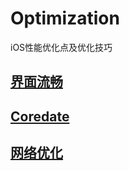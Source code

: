 # Optimization
iOS性能优化点及优化技巧
## [界面流畅](/View/view.md)

## [Coredate](/Persistence/coredata.md)

## [网络优化](/Network/network.md)
